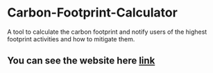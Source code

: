 # Carbon-Footprint-Calculator
A tool to calculate the carbon footprint and notify users of the highest footprint activities and how to mitigate them. 


## You can see the website here [link](https://anamika-29.github.io/Carbon-Footprint-Calculator/)
